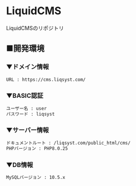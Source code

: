 # LiquidCMS
LiquidCMSのリポジトリ

## ■開発環境

### ▼ドメイン情報

```bash
URL : https://cms.liqsyst.com/
```

### ▼BASIC認証

```bash
ユーザー名 : user
パスワード : liqsyst
```

### ▼サーバー情報

```bash
ドキュメントルート : /liqsyst.com/public_html/cms/
PHPバージョン : PHP8.0.25
```

### ▼DB情報

```bash
MySQLバージョン : 10.5.x 
```